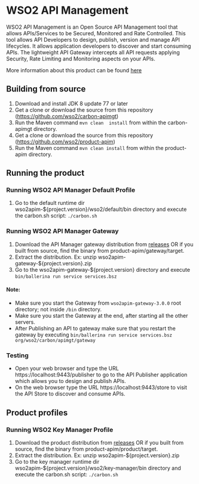 # WSO2 API Management

WSO2 API Management is an Open Source API Management tool that allows APIs/Services to be Secured, Monitored and Rate Controlled. This tool allows API Developers to design, publish, version and manage API lifecycles. It allows application developers to discover and start consuming APIs. The lightweight API Gateway intercepts all API requests applying Security, Rate Limiting and Monitoring aspects on your APIs.

More information about this product can be found [here](http://wso2.com/api-management/)

## Building from source

1. Download and install JDK 8 update 77 or later
2. Get a clone or download the source from this repository (https://github.com/wso2/carbon-apimgt)
3. Run the Maven command ``mvn clean  install`` from within the carbon-apimgt directory.
4. Get a clone or download the source from this repository (https://github.com/wso2/product-apim)
5. Run the Maven command ``mvn clean install`` from within the product-apim directory.

## Running the product

### Running WSO2 API Manager Default Profile
1. Go to the default runtime dir wso2apim-${project.version}/wso2/default/bin directory and execute the carbon.sh script: ``./carbon.sh``

### Running WSO2 API Manager Gateway
1. Download the API Manager gateway distribution from [releases](https://github.com/wso2/product-apim/releases) OR if you built from source, find the binary from product-apim/gateway/target.
2. Extract the distribution. Ex: unzip wso2apim-gateway-${project.version}.zip
3. Go to the wso2apim-gateway-${project.version} directory and execute ``bin/ballerina run service services.bsz``

#### Note:

* Make sure you start the Gateway from ``wso2apim-gateway-3.0.0`` root directory; not inside ``/bin`` directory.
* Make sure you start the Gateway at the end, after starting all the other servers.
* After Publishing an API to gateway make sure that you restart the gateway by executing ``bin/ballerina run service services.bsz org/wso2/carbon/apimgt/gateway``

### Testing

* Open your web browser and type the URL https://localhost:9443/publisher to go to the API Publisher application which allows you to design and publish APIs.
* On the web browser type the URL https://localhost:9443/store to visit the API Store to discover and consume APIs.

## Product profiles

### Running WSO2 Key Manager Profile
1. Download the product distribution from [releases](https://github.com/wso2/product-apim/releases) OR if you built from source, find the binary from product-apim/product/target.
2. Extract the distribution. Ex: unzip wso2apim-${project.version}.zip
3. Go to the key manager runtime dir wso2apim-${project.version}/wso2/key-manager/bin directory and execute the carbon.sh script: ``./carbon.sh``
